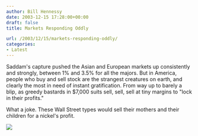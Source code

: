 ```yaml
---
author: Bill Hennessy
date: 2003-12-15 17:28:00+00:00
draft: false
title: Markets Responding Oddly

url: /2003/12/15/markets-responding-oddly/
categories:
- Latest
---
```


Saddam's capture pushed the Asian and European markets up consistently and strongly, between 1% and 3.5% for all the majors. But in America, people who buy and sell stock are the strangest creatures on earth, and clearly the most in need of instant gratification. From way up to barely a blip, as greedy bastards in $7,000 suits sell, sell, sell at tiny margins to "lock in their profits." 

What a joke. These Wall Street types would sell their mothers and their children for a nickel's profit. 

![](https://blog.billhennessy.com/aggbug.aspx?PostID=825)


